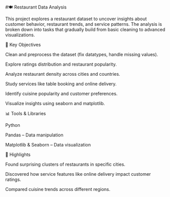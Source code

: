 
#🍽️ Restaurant Data Analysis

This project explores a restaurant dataset to uncover insights about customer behavior, restaurant trends, and service patterns. The analysis is broken down into tasks that gradually build from basic cleaning to advanced visualizations.

🔑 Key Objectives

Clean and preprocess the dataset (fix datatypes, handle missing values).

Explore ratings distribution and restaurant popularity.

Analyze restaurant density across cities and countries.

Study services like table booking and online delivery.

Identify cuisine popularity and customer preferences.

Visualize insights using seaborn and matplotlib.

📊 Tools & Libraries

Python

Pandas – Data manipulation

Matplotlib & Seaborn – Data visualization

📌 Highlights

Found surprising clusters of restaurants in specific cities.

Discovered how service features like online delivery impact customer ratings.

Compared cuisine trends across different regions.
